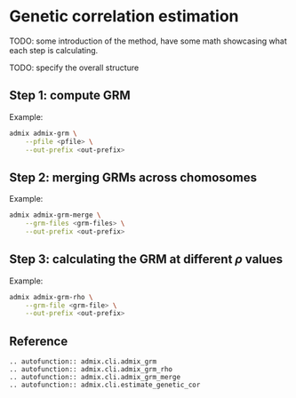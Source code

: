 # Genetic correlation estimation

TODO: some introduction of the method, have some math showcasing what each step is calculating.

TODO: specify the overall structure
## Step 1: compute GRM

Example:
```bash
admix admix-grm \
    --pfile <pfile> \
    --out-prefix <out-prefix>
```

## Step 2: merging GRMs across chomosomes

Example:
```bash
admix admix-grm-merge \
    --grm-files <grm-files> \
    --out-prefix <out-prefix>
```

## Step 3: calculating the GRM at different $\rho$ values

Example:
```bash
admix admix-grm-rho \
    --grm-file <grm-file> \
    --out-prefix <out-prefix>
```

## Reference

```{eval-rst}
.. autofunction:: admix.cli.admix_grm
.. autofunction:: admix.cli.admix_grm_rho
.. autofunction:: admix.cli.admix_grm_merge
.. autofunction:: admix.cli.estimate_genetic_cor
```
